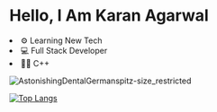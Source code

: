 <h1>Hello, I Am Karan Agarwal</h1>
<li>⚙ Learning New Tech</li>
<li>💻 Full Stack Developer</li>
<li>👨‍💻 C++</li>

![AstonishingDentalGermanspitz-size_restricted](https://user-images.githubusercontent.com/85556603/205502420-1b51b2c6-9892-45b0-bec2-604b00cf5244.gif)

[![Top Langs](https://github-readme-stats.vercel.app/api/top-langs/?username=KKA-0&layout=compact)](https://github.com/KKA-0/github-readme-stats)


